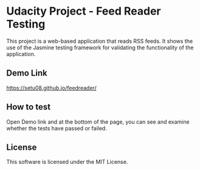 # Udacity Project - Feed Reader Testing

This project is a web-based application that reads RSS feeds. It shows the use of the Jasmine testing framework for validating the
functionality of the application.

## Demo Link

https://setu08.github.io/feedreader/

## How to test

Open Demo link and at the bottom of the page, you can see and examine whether the tests have passed or failed.

## License

This software is licensed under the MIT License.

